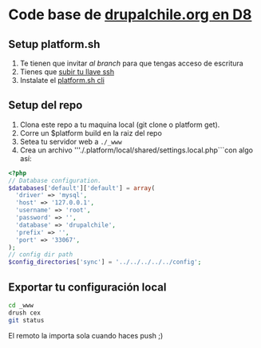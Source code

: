 # Code base de [drupalchile.org en D8](http://d8-yot3ert7uwvyw.us.platform.sh)
## Setup platform.sh
1. Te tienen que invitar *al branch* para que tengas acceso de escritura
2. Tienes que [subir tu llave ssh](https://docs.platform.sh/user_guide/using/use-SSH.html)
3. Instalate el [platform.sh cli](https://github.com/platformsh/platformsh-cli#installation)

## Setup del repo
1. Clona este repo a tu maquina local (git clone o platform get).
2. Corre un $platform build en la raiz del repo
3. Setea tu servidor web a ```./_www```
4. Crea un archivo '''./.platform/local/shared/settings.local.php```con algo así:
```php
<?php
// Database configuration.
$databases['default']['default'] = array(
  'driver' => 'mysql',
  'host' => '127.0.0.1',
  'username' => 'root',
  'password' => '',
  'database' => 'drupalchile',
  'prefix' => '',
  'port' => '33067',
);
// config dir path
$config_directories['sync'] = '../../../../../config';
```
## Exportar tu configuración local
```sh
cd _www
drush cex
git status
```
El remoto la importa sola cuando haces push ;)
